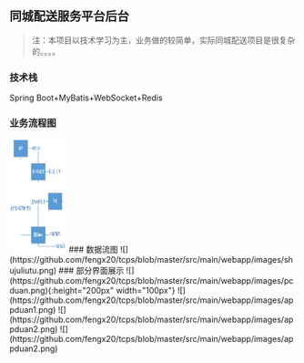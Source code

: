 ## 同城配送服务平台后台
> 注：本项目以技术学习为主，业务做的较简单，实际同城配送项目是很复杂的。。。。
### 技术栈
Spring Boot+MyBatis+WebSocket+Redis
### 业务流程图
<img src="https://github.com/fengx20/tcps/blob/master/src/main/webapp/images/yewuliuchengtu.png" style="width:100px;height:200px" />
### 数据流图
![](https://github.com/fengx20/tcps/blob/master/src/main/webapp/images/shujuliutu.png)
### 部分界面展示
![](https://github.com/fengx20/tcps/blob/master/src/main/webapp/images/pcduan.png){:height="200px" width="100px"}
![](https://github.com/fengx20/tcps/blob/master/src/main/webapp/images/appduan1.png)
![](https://github.com/fengx20/tcps/blob/master/src/main/webapp/images/appduan2.png)
![](https://github.com/fengx20/tcps/blob/master/src/main/webapp/images/appduan2.png)
